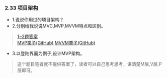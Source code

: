 ### 2.33 项目架构

- 1.说说你用过的项目架构？
- 2.分别给我说说MVC,MVP,MVVM特点和区别。

> [1~2题答案](https://www.cnblogs.com/younghao/p/5897702.html)  
> [MVP栗子(GitHub)](https://github.com/JessYanCoding/MVPArms)
> [MVVM栗子(GitHub)](https://github.com/goldze/MVVMHabit)

- 3.以登陆界面为例子,设计MVP架构。

> 这个题目笔者就不提供答案了，读者可以自己思考思考，讲清楚M层,V层,P层即可。
